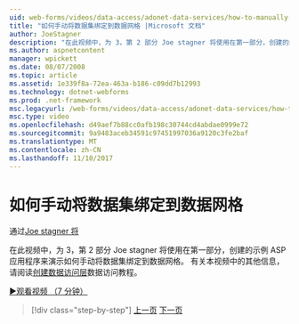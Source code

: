 ```yaml
---
uid: web-forms/videos/data-access/adonet-data-services/how-to-manually-bind-a-dataset-to-a-datagrid
title: "如何手动将数据集绑定到数据网格 |Microsoft 文档"
author: JoeStagner
description: "在此视频中，为 3，第 2 部分 Joe stagner 将使用在第一部分，创建的示例 ASP 应用程序来演示如何手动将数据集绑定到数据网格。 预测..."
ms.author: aspnetcontent
manager: wpickett
ms.date: 08/07/2008
ms.topic: article
ms.assetid: 1e339f8a-72ea-463a-b186-c09dd7b12993
ms.technology: dotnet-webforms
ms.prod: .net-framework
msc.legacyurl: /web-forms/videos/data-access/adonet-data-services/how-to-manually-bind-a-dataset-to-a-datagrid
msc.type: video
ms.openlocfilehash: d49aef7b88cc0afb198c30744cd4abdae0999e72
ms.sourcegitcommit: 9a9483aceb34591c97451997036a9120c3fe2baf
ms.translationtype: MT
ms.contentlocale: zh-CN
ms.lasthandoff: 11/10/2017
---
```

<a name="how-to-manually-bind-a-dataset-to-a-datagrid"></a>如何手动将数据集绑定到数据网格
====================
通过[Joe stagner 将](https://github.com/JoeStagner)

在此视频中，为 3，第 2 部分 Joe stagner 将使用在第一部分，创建的示例 ASP 应用程序来演示如何手动将数据集绑定到数据网格。 有关本视频中的其他信息，请阅读[创建数据访问层](../../../overview/data-access/introduction/creating-a-data-access-layer-vb.md)数据访问教程。

[&#9654;观看视频 （7 分钟）](https://channel9.msdn.com/Blogs/ASP-NET-Site-Videos/how-to-manually-bind-a-dataset-to-a-datagrid)

>[!div class="step-by-step"]
[上一页](data-access-layers-in-aspnet-applications.md)
[下一页](how-to-work-with-datasets-and-filters-from-an-asp-application.md)
